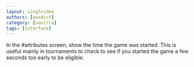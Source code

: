 ```yaml
---
layout: singleidea
authors: [aosdict]
category: [vanilla]
tags: [interface]
---
```

In the #attributes screen, show the time the game was started. This is useful
mainly in tournaments to check to see if you started the game a few seconds too
early to be eligible.
